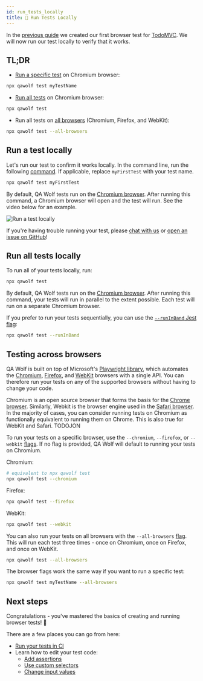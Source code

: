 ```yaml
---
id: run_tests_locally
title: 🏃 Run Tests Locally
---
```


In the [previous guide](create_a_test) we created our first browser test for [TodoMVC](http://todomvc.com/examples/react). We will now run our test locally to verify that it works.

## TL;DR

- [Run a specific test](#run-a-test-locally) on Chromium browser:

```bash
npx qawolf test myTestName
```

- [Run all tests](#run-all-tests-locally) on Chromium browser:

```bash
npx qawolf test
```

- Run all tests on [all browsers](#testing-across-browsers) (Chromium, Firefox, and WebKit):

```bash
npx qawolf test --all-browsers
```

## Run a test locally

Let's run our test to confirm it works locally. In the command line, run the following [command](TODOFIXLINK). If applicable, replace `myFirstTest` with your test name.

```bash
npx qawolf test myFirstTest
```

By default, QA Wolf tests run on the [Chromium browser](https://www.chromium.org/Home). After running this command, a Chromium browser will open and the test will run. See the video below for an example.

![Run a test locally](https://storage.googleapis.com/docs.qawolf.com/tutorials/run-my-first-test-small.gif)

If you're having trouble running your test, please [chat with us](https://gitter.im/qawolf/community) or [open an issue on GitHub](https://github.com/qawolf/qawolf/issues/new)!

## Run all tests locally

To run all of your tests locally, run:

```bash
npx qawolf test
```

By default, QA Wolf tests run on the [Chromium browser](https://www.chromium.org/Home). After running this command, your tests will run in parallel to the extent possible. Each test will run on a separate Chromium browser.

If you prefer to run your tests sequentially, you can use the [`--runInBand` Jest flag](https://jestjs.io/docs/en/cli#--runinband):

```bash
npx qawolf test --runInBand
```

## Testing across browsers

QA Wolf is built on top of Microsoft's [Playwright library](https://github.com/microsoft/playwright), which automates the [Chromium](https://www.chromium.org/Home), [Firefox](https://www.mozilla.org/en-US/firefox/new), and [WebKit](https://webkit.org) browsers with a single API. You can therefore run your tests on any of the supported browsers without having to change your code.

Chromium is an open source browser that forms the basis for the [Chrome browser](https://www.google.com/chrome). Similarly, Webkit is the browser engine used in the [Safari browser](https://www.apple.com/safari). In the majority of cases, you can consider running tests on Chromium as functionally equivalent to running them on Chrome. This is also true for WebKit and Safari. TODOJON

To run your tests on a specific browser, use the `--chromium`, `--firefox`, or `--webkit` [flags](TODOFIXLINK). If no flag is provided, QA Wolf will default to running your tests on Chromium.

Chromium:

```bash
# equivalent to npx qawolf test
npx qawolf test --chromium
```

Firefox:

```bash
npx qawolf test --firefox
```

WebKit:

```bash
npx qawolf test --webkit
```

You can also run your tests on all browsers with the `--all-browsers` [flag](TODOFIXLINK). This will run each test three times - once on Chromium, once on Firefox, and once on WebKit.

```bash
npx qawolf test --all-browsers
```

The browser flags work the same way if you want to run a specific test:

```bash
npx qawolf test myTestName --all-browsers
```

## Next steps

Congratulations - you've mastered the basics of creating and running browser tests! 🎉

There are a few places you can go from here:

- [Run your tests in CI](run_tests_in_ci)
- Learn how to edit your test code:
  - [Add assertions](add_assertions)
  - [Use custom selectors](use_custom_selectors)
  - [Change input values](change_input_values)
